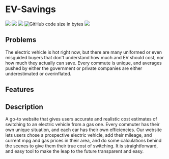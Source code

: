 # EV-Savings
<img src="https://img.shields.io/website?url=http%3A%2F%2Fev-savings-frontend.vercel.app%2F"/> <img src="https://img.shields.io/github/stars/anhduy1202/EV-Savings"/> <img src="https://img.shields.io/github/issues/anhduy1202/EV-Savings"/> ![GitHub code size in bytes](https://img.shields.io/github/languages/code-size/anhduy1202/EV-Savings) <img src="https://img.shields.io/github/license/anhduy1202/EV-Savings"/> 

## Problems
The electric vehicle is hot right now, but there are many uniformed or even misguided buyers that don't understand how much and EV should cost, nor how much they actually can save. Every commute is unique, and averages pushed by either the government or private companies are either underestimated or overinflated.

## Features


## Description
A go-to website that gives users accurate and realistic cost estimates of switching to an electric vehicle from a gas one. Every commuter has their own unique situation, and each car has their own efficiencies. Our website lets users chose a prospective electric vehicle, add their mileage, and current mpg and gas prices in their area, and do some calculations behind the scenes to give them their true cost of switching. It is straightforward, and easy tool to make the leap to the future transparent and easy.

